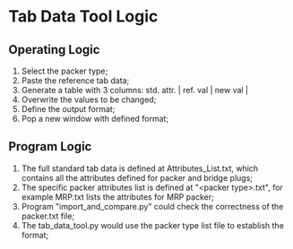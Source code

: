 # Tab Data Tool Logic

## Operating Logic

1. Select the packer type;
2. Paste the reference tab data;
3. Generate a table with 3 columns: std. attr. | ref. val | new val |
4. Overwrite the values to be changed;
5. Define the output format; 
6. Pop a new window with defined format;

## Program Logic

1. The full standard tab data is defined at Attributes_List.txt, which contains all the attributes defined for packer and bridge plugs;
2. The specific packer attributes list is defined at "\<packer type\>.txt", for example MRP.txt lists the attributes for MRP packer;
3. Program "import_and_compare.py" could check the correctness of the packer.txt file;
4. The tab_data_tool.py would use the packer type list file to establish the format;